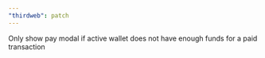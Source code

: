 ```yaml
---
"thirdweb": patch
---
```


Only show pay modal if active wallet does not have enough funds for a paid transaction
